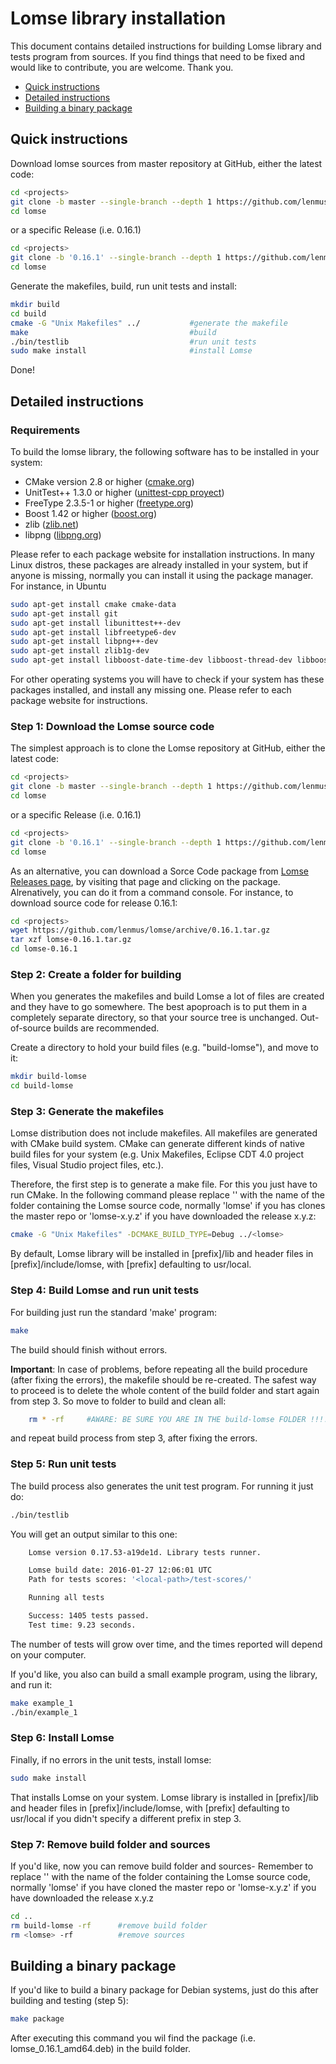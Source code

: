 Lomse library installation
======================================

This document contains detailed instructions for building Lomse library and tests
program from sources. If you find things that need to be fixed and would like to contribute, you are welcome. Thank you.

* [Quick instructions](#quick)
* [Detailed instructions](#detailed)
* [Building a binary package](#package)


<a name="quick">Quick instructions</a>
----------------------------------------

Download lomse sources from master repository at GitHub, either the latest code:
```bash
cd <projects>
git clone -b master --single-branch --depth 1 https://github.com/lenmus/lomse.git
cd lomse
```

or a specific Release (i.e. 0.16.1)
```bash
cd <projects>
git clone -b '0.16.1' --single-branch --depth 1 https://github.com/lenmus/lomse.git
cd lomse
```

Generate the makefiles, build, run unit tests and install:

```bash
mkdir build
cd build
cmake -G "Unix Makefiles" ../           #generate the makefile
make                                    #build
./bin/testlib                           #run unit tests
sudo make install                       #install Lomse
```
Done!

<a name="detailed">Detailed instructions</a>
----------------------------------------------


### Requirements ###

To build the lomse library, the following software has to be installed in your system:

- CMake version 2.8 or higher ([cmake.org](http://www.cmake.org))
- UnitTest++ 1.3.0 or higher ([unittest-cpp proyect](http://unittest-cpp.sourceforge.net/))
- FreeType 2.3.5-1 or higher ([freetype.org](http://www.freetype.org/))
- Boost 1.42 or higher ([boost.org](http://www.boost.org/))
- zlib ([zlib.net](http://zlib.net/))
- libpng ([libpng.org](http://www.libpng.org/))

Please refer to each package website for installation instructions. In many Linux distros, these packages are already installed in your system, but if anyone is missing, normally you can install it using the package manager. For instance, in Ubuntu
```bash
sudo apt-get install cmake cmake-data
sudo apt-get install git
sudo apt-get install libunittest++-dev
sudo apt-get install libfreetype6-dev
sudo apt-get install libpng++-dev
sudo apt-get install zlib1g-dev
sudo apt-get install libboost-date-time-dev libboost-thread-dev libboost-system-dev
```

For other  operating systems you will have to check if your system has these packages installed, and install any missing one. Please refer to each package website for instructions.


### Step 1: Download the Lomse source code ###

The simplest approach is to clone the Lomse repository at GitHub, either the latest code:
```bash
cd <projects>
git clone -b master --single-branch --depth 1 https://github.com/lenmus/lomse.git
cd lomse
```

or a specific Release (i.e. 0.16.1)
```bash
cd <projects>
git clone -b '0.16.1' --single-branch --depth 1 https://github.com/lenmus/lomse.git
cd lomse
```

As an alternative, you can download a Sorce Code package from [Lomse Releases page](https://github.com/lenmus/lomse/releases), by visiting that page and clicking on the package. Alrenatively, you can do it from a command console. For instance, to download source code for release 0.16.1:
```bash
cd <projects>
wget https://github.com/lenmus/lomse/archive/0.16.1.tar.gz
tar xzf lomse-0.16.1.tar.gz
cd lomse-0.16.1
```


### Step 2: Create a folder for building ###

When you generates the makefiles and build Lomse a lot of files are created and they have to go somewhere. The best apoproach is to put them in a completely separate directory, so that
your source tree is unchanged. Out-of-source builds are recommended. 

Create a directory to hold your build files (e.g. "build-lomse"), and move to it:

```bash
mkdir build-lomse
cd build-lomse
```

### Step 3: Generate the makefiles ###

Lomse distribution does not include makefiles. All makefiles are generated
with CMake build system. CMake can generate different kinds of
native build files for your system (e.g. Unix Makefiles, Eclipse CDT 4.0
project files, Visual Studio project files, etc.).

Therefore, the first step is to generate a make file. For this you just have to run CMake. In the following command please replace '<lomse>' with the name of the folder containing the Lomse source code, normally 'lomse' if you has clones the master repo or 'lomse-x.y.z' if you have downloaded the release x.y.z:
```bash
cmake -G "Unix Makefiles" -DCMAKE_BUILD_TYPE=Debug ../<lomse>

```
By default, Lomse library will be installed
in [prefix]/lib and header files in [prefix]/include/lomse, with [prefix]
defaulting to usr/local.


### Step 4: Build Lomse and run unit tests ###
For building just run the standard 'make' program:
```bash
make
```
The build should finish without errors. 

**Important**: In case of problems, before repeating all the build procedure (after fixing the errors), the makefile should be re-created. The safest way to proceed is to delete the whole content of the build folder and start again from step 3. So move to folder to build and clean all:

```bash
    rm * -rf     #AWARE: BE SURE YOU ARE IN THE build-lomse FOLDER !!!!
```
and repeat build process from step 3, after fixing the errors.


### Step 5: Run unit tests ###

The build process also generates the unit test program. For running it just do:
```bash
./bin/testlib
```
You will get an output similar to this one:
```bash
    Lomse version 0.17.53-a19de1d. Library tests runner.

    Lomse build date: 2016-01-27 12:06:01 UTC
    Path for tests scores: '<local-path>/test-scores/'

    Running all tests

    Success: 1405 tests passed.
    Test time: 9.23 seconds.

```
The number of tests will grow over time, and the times reported will depend on your computer.


If you'd like, you also can build a small example program, using the library, and run it:
```bash
make example_1
./bin/example_1
```

### Step 6: Install Lomse ###
Finally, if no errors in the unit tests, install lomse:
```bash
sudo make install

```
That installs Lomse on your system. Lomse library is installed
in [prefix]/lib and header files in [prefix]/include/lomse, with [prefix]
defaulting to usr/local if you didn't specify a different prefix in step 3.


### Step 7: Remove build folder and sources ###

If you'd like, now you can remove build folder and sources- Remember to replace '<lomse>' with the name of the folder containing the Lomse source code, normally 'lomse' if you have cloned the master repo or 'lomse-x.y.z' if you have downloaded the release x.y.z
```bash
cd ..
rm build-lomse -rf      #remove build folder
rm <lomse> -rf          #remove sources

```

<a name="package">Building a binary package</a>
--------------------------------------------------

If you'd like to build a binary package for Debian systems, just do this after building and testing (step 5):
```bash
make package
```

After executing this command you wil find the package (i.e. lomse_0.16.1_amd64.deb) in the build folder.


